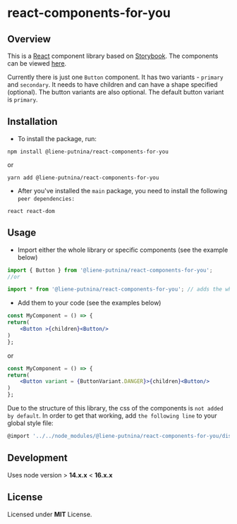 # react-components-for-you

## Overview

This is a [React](https://reactjs.org/) component library based on [Storybook](https://storybook.js.org/). The components can be viewed [here](https://62e14216056cc0228f7a7c55--storybook-react-components.netlify.app/?path=/story/button--primary).

Currently there is just one `Button` component. It has two variants - `primary` and `secondary`. It needs to have children and can have a shape specified (optional). The button variants are also optional. The default button variant is `primary`.

## Installation

* To install the package, run:

```shell
npm install @liene-putnina/react-components-for-you
```

or

```shell
yarn add @liene-putnina/react-components-for-you
```

* After you've installed the `main` package, you need to install the following `peer dependencies:`

```shell
react react-dom
```

## Usage

* Import either the whole library or specific components (see the example below)

```jsx
import { Button } from '@liene-putnina/react-components-for-you';
//or

import * from '@liene-putnina/react-components-for-you'; // adds the whole library
```

* Add them to your code (see the examples below)

```jsx
const MyComponent = () => {
return(
    <Button >{children}<Button/>
)
};
```

or

```jsx
const MyComponent = () => {
return(
    <Button variant = {ButtonVariant.DANGER}>{children}<Button/>
)
};
```

Due to the structure of this library, the css of the components is `not added by default`. In order to get that working, add `the following line` to your global style file:

```jsx
@import '../../node_modules/@liene-putnina/react-components-for-you/dist/index.css';

```

## Development

Uses node version > **14.x.x** < **16.x.x**

## License

Licensed under **MIT** License.
